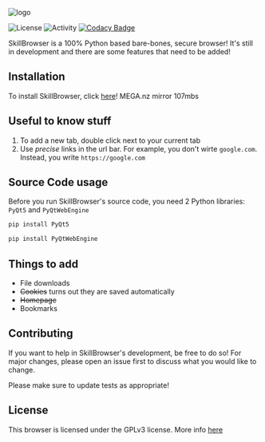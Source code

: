 ![logo](https://github.com/JohnSkill/SkillBrowser)

![License](https://img.shields.io/github/license/JohnSkill/SkillBrowser)
![Activity](https://img.shields.io/github/commit-activity/m/JohnSkill/SkillBrowser)
[![Codacy Badge](https://app.codacy.com/project/badge/Grade/623f5de7d3a840949436dfc921864b82)](https://www.codacy.com/gh/JohnSkill/SkillBrowser/dashboard?utm_source=github.com&amp;utm_medium=referral&amp;utm_content=JohnSkill/SkillBrowser&amp;utm_campaign=Badge_Grade)

SkillBrowser is a 100% Python based bare-bones, secure browser! It's still in development and there are some features that need to be added!

## Installation

To install SkillBrowser, click [here](https://mega.nz/file/0FJ3nSYR#4U0ZZmET-bC07qSIUYjCJR-FnVKJnNY8hbL-D-Mukd4)! MEGA.nz mirror 107mbs

## Useful to know stuff

1) To add a new tab, double click next to your current tab
2) Use _precise_ links in the url bar. For example, you don't wirte `google.com`. Instead, you write `https://google.com`

## Source Code usage

Before you run SkillBrowser's source code, you need 2 Python libraries: `PyQt5` and `PyQtWebEngine`

```python
pip install PyQt5
```
```python
pip install PyQtWebEngine
```
## Things to add
- File downloads
- ~~Cookies~~ turns out they are saved automatically
- ~~Homepage~~
- Bookmarks

## Contributing
If you want to help in SkillBrowser's development, be free to do so! For major changes, please open an issue first to discuss what you would like to change.

Please make sure to update tests as appropriate!

## License
This browser is licensed under the GPLv3 license. More info [here](https://github.com/JohnSkill/SkillBrowser/blob/main/LICENSE)
